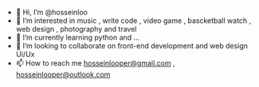 - 👋 Hi, I’m @hosseinloo
- 👀 I’m interested in music , write code , video game , bascketball watch , web design , photography and travel
- 🌱 I’m currently learning python and ...
- 💞️ I’m looking to collaborate on front-end development and web design Ui/Ux
- 📫 How to reach me hosseinlooper@gmail.com , hosseinlooper@outlook.com

<!---
hosseinloo/hosseinloo is a ✨ special ✨ repository because its `README.md` (this file) appears on your GitHub profile.
You can click the Preview link to take a look at your changes.
--->
